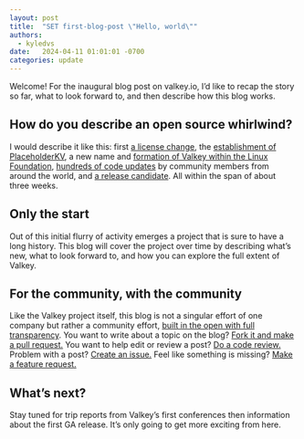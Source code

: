 ```yaml
---
layout: post
title:  "SET first-blog-post \"Hello, world\""
authors: 
  - kyledvs
date:   2024-04-11 01:01:01 -0700
categories: update
---
```


Welcome!
For the inaugural blog post on valkey.io, I’d like to recap the story so far, what to look forward to, and then describe how this blog works.

## How do you describe an open source whirlwind?

I would describe it like this: first [a license change](https://github.com/redis/redis/pull/13157), the [establishment of PlaceholderKV](https://github.com/valkey-io/valkey/commit/38632278fd06fe186f7707e4fa099f666d805547#diff-b335630551682c19a781afebcf4d07bf978fb1f8ac04c6bf87428ed5106870f5), a new name and [formation of Valkey within the Linux Foundation](https://www.linuxfoundation.org/press/linux-foundation-launches-open-source-valkey-community), [hundreds of code updates](https://github.com/valkey-io/valkey/compare/redis-7.2.4...7.2.4-rc1) by community members from around the world, and [a release candidate](https://github.com/valkey-io/valkey/releases/tag/7.2.4-rc1).
All within the span of about three weeks.

## Only the start

Out of this initial flurry of activity emerges a project that is sure to have a long history.
This blog will cover the project over time by describing what’s new, what to look forward to, and how you can explore the full extent of Valkey.

## For the community, with the community

Like the Valkey project itself, this blog is not a singular effort of one company but rather a community effort, [built in the open with full transparency](https://github.com/valkey-io/valkey-io.github.io/).
You want to write about a topic on the blog?
[Fork it and make a pull request.](https://github.com/valkey-io/valkey-io.github.io/fork)
You want to help edit or review a post? 
[Do a code review.](https://github.com/valkey-io/valkey-io.github.io/issues)
Problem with a post?
[Create an issue.](https://github.com/valkey-io/valkey-io.github.io/issues/new?assignees=&labels=bug%2C+untriaged&projects=&template=bug_template.md&title=%5BBUG%5D)
Feel like something is missing?
[Make a feature request.](https://github.com/valkey-io/valkey-io.github.io/issues/new?assignees=&labels=enhancement&projects=&template=feature_template.md&title=)

## What’s next?

Stay tuned for trip reports from Valkey’s first conferences then information about the first GA release.
It’s only going to get more exciting from here.
